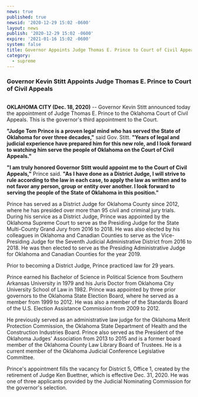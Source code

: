 ```yaml
---
news: true
published: true
newsid: '2020-12-29 15:02 -0600'
layout: news
publish: '2020-12-29 15:02 -0600'
expire: '2021-01-16 15:02 -0600'
system: false
title: Governor Appoints Judge Thomas E. Prince to Court of Civil Appeals
category:
  - supreme
---
```

### Governor Kevin Stitt Appoints Judge Thomas E. Prince to Court of Civil Appeals

<img src="https://www.oscn.net/images/news/ThomasEPrince.jpg" alt="" />

**OKLAHOMA CITY (Dec. 18, 2020)** -- Governor Kevin Stitt announced today the appointment of Judge Thomas E. Prince to the Oklahoma Court of Civil Appeals. This is the governor's third appointment to the Court.  

**"Judge Tom Prince is a proven legal mind who has served the State of Oklahoma for over three decades,"** said Gov. Stitt. **"Years of legal and judicial experience have prepared him for this new role, and I look forward to watching him serve the people of Oklahoma on the Court of Civil Appeals."**  

**"I am truly honored Governor Stitt would appoint me to the Court of Civil Appeals,"** Prince said. **"As I have done as a District Judge, I will strive to rule according to the law in each case, to apply the law as written and to not favor any person, group or entity over another. I look forward to serving the people of the State of Oklahoma in this position."**  

Prince has served as a District Judge for Oklahoma County since 2012, where he has presided over more than 95 civil and criminal jury trials. During his service as a District Judge, Prince was appointed by the Oklahoma Supreme Court to serve as the Presiding Judge for the State Multi-County Grand Jury from 2016 to 2018. He was also elected by his colleagues in Oklahoma and Canadian Counties to serve as the Vice-Presiding Judge for the Seventh Judicial Administrative District from 2016 to 2018. He was then elected to serve as the Presiding Administrative Judge for Oklahoma and Canadian Counties for the year 2019.   

Prior to becoming a District Judge, Prince practiced law for 29 years.    

Prince earned his Bachelor of Science in Political Science from Southern Arkansas University in 1979 and his Juris Doctor from Oklahoma City University School of Law in 1982. Prince was appointed by three prior governors to the Oklahoma State Election Board, where he served as a member from 1999 to 2012. He was also a member of the Standards Board of the U.S. Election Assistance Commission from 2009 to 2012.  

He previously served as an administrative law judge for the Oklahoma Merit Protection Commission, the Oklahoma State Department of Health and the Construction Industries Board. Prince also served as the President of the Oklahoma Judges' Association from 2013 to 2015 and is a former board member of the Oklahoma County Law Library Board of Trustees. He is a current member of the Oklahoma Judicial Conference Legislative Committee.   

Prince's appointment fills the vacancy for District 5, Office 1, created by the retirement of Judge Ken Buettner, which is effective Dec. 31, 2020. He was one of three applicants provided by the Judicial Nominating Commission for the governor's selection. 
